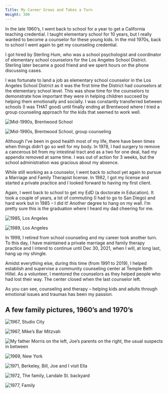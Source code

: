 ```yaml
---
Title: My Career Grows and Takes a Turn
Weight: 300
---
```


In the late 1960’s, I went back to school for a year to get a California teaching credential. I taught elementary school for 10 years, but I really wanted to become a counselor for these young kids. In the mid 1970s, back to school I went again to get my counseling credential.

I got hired by Sterling Hum, who was a school psychologist and coordinator of elementary school counselors for the Los Angeles School District. Sterling later became a good friend and we spent hours on the phone discussing cases.

I was fortunate to land a job as elementary school counselor in the Los Angeles School District as it was the first time the District had counselors at the elementary school level. This was show time for the counselors to demonstrate how important they were in helping children succeed by helping them emotionally and socially. I was constantly transferred between schools (I was THAT good) until finally ending at Brentwood where I tried a group counseling approach for the kids that seemed to work well.

![Mid-1990s, Brentwood School](/images/brentwood-school.jpg "Come on into my office and group counseling space")

![Mid-1990s, Brentwood School, group counseling](/images/group-counseling.jpg)

Although I’ve been in good health most of my life, there have been times when things didn’t go so well for my body. In 1978, I had surgery to remove a cancerous bit from my intestinal tract and as a two for one deal, had my appendix removed at same time. I was out of action for 3 weeks, but the school administration was gracious about my absence.

While still working as a counselor, I went back to school yet again to pursue a Marriage and Family Therapist license. In 1982, I got my license and started a private practice and I looked forward to having my first client.

Again, I went back to school to get my EdD (a doctorate in Education). It took a couple of years, a lot of commuting (I had to go to San Diego) and hard work but in 1985 – I did it! Another degree to hang on my wall. I’m pretty sure this is the graduation where I heard my dad cheering for me.

![1985, Los Angeles](/images/edd.jpg "Celebrating my EdD, Lori Compton Geery, Bill (pony tail), me, sister Esther, Charlie Crowley, Ella, Pete & Evie Compton")

![1989, Los Angeles](/images/on-strike.jpg "Always the political activist, on strike")

In 1999, I retired from school counseling and my career took another turn. To this day, I have maintained a private marriage and family therapy practice and I intend to continue until Dec 30, 2021, when I will, at long last, hang up my shingle.

Amidst everything else, during this time (from 1991 to 2019), I helped establish and supervise a community counseling center at Temple Beth Hillel. As a volunteer, I mentored the counselors as they helped people who had lost their way. The center closed when the last counselor left.

As you can see, counseling and therapy – helping kids and adults through emotional issues and traumas has been my passion.

## A few family pictures, 1960’s and 1970’s

![1967, Studio City](/images/studio-city-1967.jpg "Bill, Ella, Mike in front of the house on Landale St.")

![1967, Mike’s Bar Mitzvah](/images/mike-bar-mitzvah.jpg "Me, Bill, Ella, Mike, Joe")

![](/images/mike-bar-mitzvah-2.jpg "My father Morris on the left, Joe’s parents on the right, the usual suspects in between")

![1969, New York](/images/family-with-joes-parents.jpg "The family with Joe’s parents. Ella, Joe, me, Dora and Dave Sitkin, Mike, Bill")

![1971, Berkeley, Bill, Joe and I visit Ella](/images/berkeley-visit-ella.jpg)

![1972, The family, Landale St. backyard](/images/ellas-wedding.jpg "Mike, Ella, Joe, me, Bill (Ella’s wedding)")

![1977, Family](/images/1977-family.jpg "Mary Pat, Mike, Ella, Clayton, Bill, Shannon, Jan")
